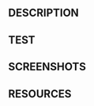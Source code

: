 <!-- Include a complete description of what the pull request changes.-->
<!-- Write title of the PR in the imperative: "Fix bug" and not "Fixed bug" or "Fixes bug."-->
<!-- Include Jira Issue Key in the title of the PR -->
## DESCRIPTION

<!-- Explain the why and what as opposed to how -->

## TEST 

<!-- Please include necessary steps for a reviewer to test your changes. -->

## SCREENSHOTS

<!-- Please include any screenshots that might help in review -->
<!-- For example, a mobile and desktop view of the page -->

## RESOURCES

<!-- Please add any necessary links to accompanying resources (e.g. new libraries, tools). --> 
<!-- Please include Jira Issue Key [PYT-100] -->
